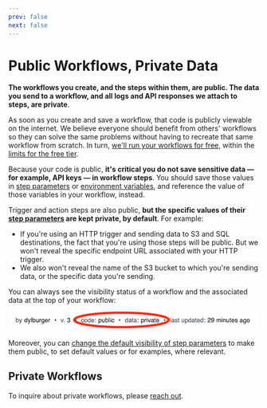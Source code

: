 ```yaml
---
prev: false
next: false
---
```


# Public Workflows, Private Data

**The workflows you create, and the steps within them, are public. The data you send to a workflow, and all logs and API responses we attach to steps, are private**.

As soon as you create and save a workflow, that code is publicly viewable on the internet. We believe everyone should benefit from others' workflows so they can solve the same problems without having to recreate that same workflow from scratch. In turn, [we'll run your workflows for free](/pricing/), within the [limits for the free tier](/limits/).

Because your code is public, **it's critical you do not save sensitive data — for example, API keys — in workflow steps**. You should save those values in [step parameters](/workflows/steps/#passing-data-to-steps-step-parameters) or [environment variables](/environment-variables/), and reference the value of those variables in your workflow, instead.

Trigger and action steps are also public, **but the specific values of their [step parameters](/workflows/steps/#passing-data-to-steps-step-parameters) are kept private, by default**. For example:

- If you're using an HTTP trigger and sending data to S3 and SQL destinations, the fact that you're using those steps will be public. But we won't reveal the specific endpoint URL associated with your HTTP trigger.
- We also won't reveal the name of the S3 bucket to which you're sending data, or the specific data you're sending.

You can always see the visibility status of a workflow and the associated data at the top of your workflow:

<div>
<img alt="Workflow visibility state" src="./images/pipeline-visibility.png">
</div>

Moreover, you can [change the default visibility of step parameters](/workflows/steps/#the-values-of-step-params-are-private-by-default) to make them public, to set default values or for examples, where relevant.

## Private Workflows

To inquire about private workflows, please [reach out](/support).

<Footer />
